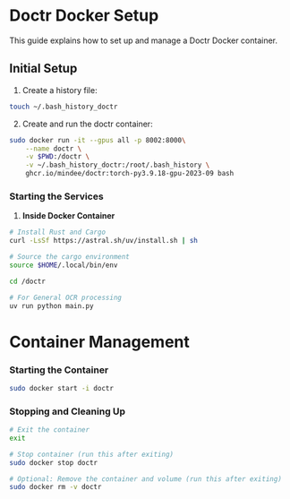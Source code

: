 # Doctr Docker Setup

This guide explains how to set up and manage a Doctr Docker container.


## Initial Setup

1. Create a history file:
```bash
touch ~/.bash_history_doctr
```

2. Create and run the doctr container:
```bash
sudo docker run -it --gpus all -p 8002:8000\
    --name doctr \
    -v $PWD:/doctr \
    -v ~/.bash_history_doctr:/root/.bash_history \
    ghcr.io/mindee/doctr:torch-py3.9.18-gpu-2023-09 bash
```

### Starting the Services

1. **Inside Docker Container**
```bash
# Install Rust and Cargo
curl -LsSf https://astral.sh/uv/install.sh | sh

# Source the cargo environment
source $HOME/.local/bin/env

cd /doctr

# For General OCR processing
uv run python main.py
```

# Container Management

### Starting the Container
```bash
sudo docker start -i doctr  
```

### Stopping and Cleaning Up
```bash
# Exit the container
exit

# Stop container (run this after exiting)
sudo docker stop doctr

# Optional: Remove the container and volume (run this after exiting)
sudo docker rm -v doctr
```